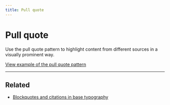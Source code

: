 ```yaml
---
title: Pull quote
---
```


# Pull quote

Use the pull quote pattern to highlight content from different sources in a 
visually prominent way.

<a href="https://vanilla-framework.github.io/vanilla-framework/examples/patterns/pull-quotes"
    class="js-example">
    View example of the pull quote pattern
</a>

<hr />

## Related

* [Blockquotes and citations in base typography](/base/typography#blockquotes-and-citations)

